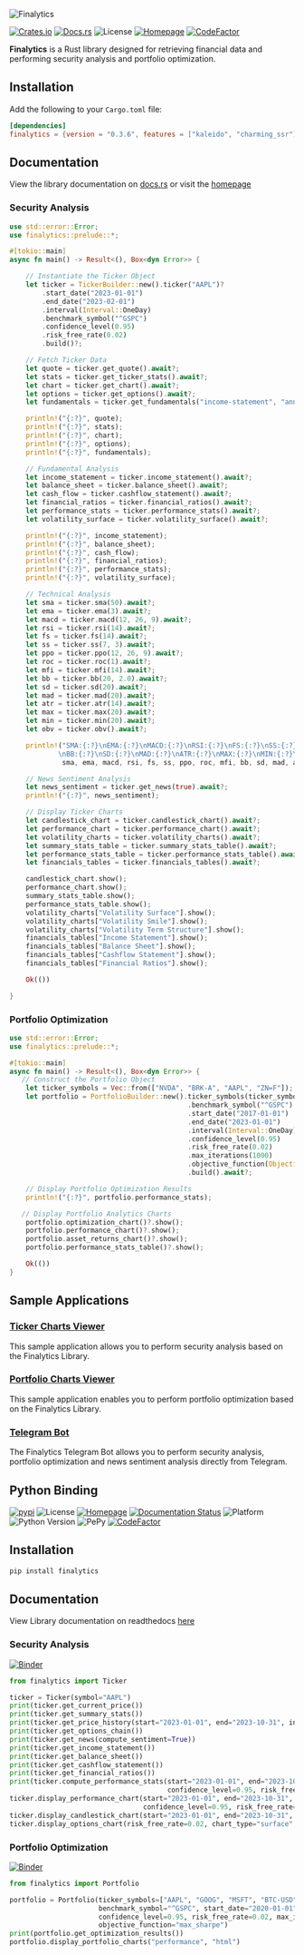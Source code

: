 ![Finalytics](https://github.com/Nnamdi-sys/finalytics/raw/main/logo-color.png)

[![Crates.io](https://img.shields.io/crates/v/finalytics)](https://crates.io/crates/finalytics)
[![Docs.rs](https://docs.rs/finalytics/badge.svg)](https://docs.rs/finalytics/)
![License](https://img.shields.io/crates/l/finalytics)
[![Homepage](https://img.shields.io/badge/homepage-finalytics.rs-blue)](https://finalytics.rs/)
[![CodeFactor](https://www.codefactor.io/repository/github/nnamdi-sys/finalytics/badge)](https://www.codefactor.io/repository/github/nnamdi-sys/finalytics)

**Finalytics** is a Rust library designed for retrieving financial data and performing security analysis and portfolio optimization.

## Installation

Add the following to your `Cargo.toml` file:

```toml
[dependencies]
finalytics = {version = "0.3.6", features = ["kaleido", "charming_ssr"]}
```

## Documentation

View the library documentation on [docs.rs](https://docs.rs/finalytics/) or visit the [homepage](https://finalytics.rs/)


### Security Analysis

```rust
use std::error::Error;
use finalytics::prelude::*;

#[tokio::main]
async fn main() -> Result<(), Box<dyn Error>> {

    // Instantiate the Ticker Object
    let ticker = TickerBuilder::new().ticker("AAPL")?
        .start_date("2023-01-01")
        .end_date("2023-02-01")
        .interval(Interval::OneDay)
        .benchmark_symbol("^GSPC")
        .confidence_level(0.95)
        .risk_free_rate(0.02)
        .build()?;

    // Fetch Ticker Data
    let quote = ticker.get_quote().await?;
    let stats = ticker.get_ticker_stats().await?;
    let chart = ticker.get_chart().await?;
    let options = ticker.get_options().await?;
    let fundamentals = ticker.get_fundamentals("income-statement", "annual").await?;

    println!("{:?}", quote);
    println!("{:?}", stats);
    println!("{:?}", chart);
    println!("{:?}", options);
    println!("{:?}", fundamentals);

    // Fundamental Analysis
    let income_statement = ticker.income_statement().await?;
    let balance_sheet = ticker.balance_sheet().await?;
    let cash_flow = ticker.cashflow_statement().await?;
    let financial_ratios = ticker.financial_ratios().await?;
    let performance_stats = ticker.performance_stats().await?;
    let volatility_surface = ticker.volatility_surface().await?;

    println!("{:?}", income_statement);
    println!("{:?}", balance_sheet);
    println!("{:?}", cash_flow);
    println!("{:?}", financial_ratios);
    println!("{:?}", performance_stats);
    println!("{:?}", volatility_surface);

    // Technical Analysis
    let sma = ticker.sma(50).await?;
    let ema = ticker.ema(3).await?;
    let macd = ticker.macd(12, 26, 9).await?;
    let rsi = ticker.rsi(14).await?;
    let fs = ticker.fs(14).await?;
    let ss = ticker.ss(7, 3).await?;
    let ppo = ticker.ppo(12, 26, 9).await?;
    let roc = ticker.roc(1).await?;
    let mfi = ticker.mfi(14).await?;
    let bb = ticker.bb(20, 2.0).await?;
    let sd = ticker.sd(20).await?;
    let mad = ticker.mad(20).await?;
    let atr = ticker.atr(14).await?;
    let max = ticker.max(20).await?;
    let min = ticker.min(20).await?;
    let obv = ticker.obv().await?;

    println!("SMA:{:?}\nEMA:{:?}\nMACD:{:?}\nRSI:{:?}\nFS:{:?}\nSS:{:?}\nPPO:{:?}\nROC:{:?}\nMFI:{:?}\
            \nBB:{:?}\nSD:{:?}\nMAD:{:?}\nATR:{:?}\nMAX:{:?}\nMIN:{:?}\nOBV:{:?}\n",
             sma, ema, macd, rsi, fs, ss, ppo, roc, mfi, bb, sd, mad, atr, max, min, obv);

    // News Sentiment Analysis
    let news_sentiment = ticker.get_news(true).await?;
    println!("{:?}", news_sentiment);

    // Display Ticker Charts
    let candlestick_chart = ticker.candlestick_chart().await?;
    let performance_chart = ticker.performance_chart().await?;
    let volatility_charts = ticker.volatility_charts().await?;
    let summary_stats_table = ticker.summary_stats_table().await?;
    let performance_stats_table = ticker.performance_stats_table().await?;
    let financials_tables = ticker.financials_tables().await?;

    candlestick_chart.show();
    performance_chart.show();
    summary_stats_table.show();
    performance_stats_table.show();
    volatility_charts["Volatility Surface"].show();
    volatility_charts["Volatility Smile"].show();
    volatility_charts["Volatility Term Structure"].show();
    financials_tables["Income Statement"].show();
    financials_tables["Balance Sheet"].show();
    financials_tables["Cashflow Statement"].show();
    financials_tables["Financial Ratios"].show();

    Ok(())

}
```

### Portfolio Optimization

```rust
use std::error::Error;
use finalytics::prelude::*;

#[tokio::main]
async fn main() -> Result<(), Box<dyn Error>> {
   // Construct the Portfolio Object
    let ticker_symbols = Vec::from(["NVDA", "BRK-A", "AAPL", "ZN=F"]);
    let portfolio = PortfolioBuilder::new().ticker_symbols(ticker_symbols)
                                            .benchmark_symbol("^GSPC")
                                            .start_date("2017-01-01")
                                            .end_date("2023-01-01")
                                            .interval(Interval::OneDay)
                                            .confidence_level(0.95)
                                            .risk_free_rate(0.02)
                                            .max_iterations(1000)
                                            .objective_function(ObjectiveFunction::MaxSharpe)
                                            .build().await?;

    // Display Portfolio Optimization Results
    println!("{:?}", portfolio.performance_stats);

   // Display Portfolio Analytics Charts
    portfolio.optimization_chart()?.show();
    portfolio.performance_chart()?.show();
    portfolio.asset_returns_chart()?.show();
    portfolio.performance_stats_table()?.show();

    Ok(())
}
```

## Sample Applications

<h3><a href="https://finalytics.rs/ticker">Ticker Charts Viewer</a></h3>

This sample application allows you to perform security analysis based on the Finalytics Library.

<h3><a href="https://finalytics.rs/portfolio">Portfolio Charts Viewer</a></h3>

This sample application enables you to perform portfolio optimization based on the Finalytics Library.

<h3><a href="https://t.me/finalytics_bot">Telegram Bot</a></h3>
The Finalytics Telegram Bot allows you to perform security analysis, portfolio optimization and news sentiment analysis directly from Telegram.


## Python Binding

[![pypi](https://img.shields.io/pypi/v/finalytics)](https://pypi.org/project/finalytics/)
![License](https://img.shields.io/crates/l/finalytics)
[![Homepage](https://img.shields.io/badge/homepage-finalytics.rs-blue)](https://finalytics.rs/)
[![Documentation Status](https://readthedocs.org/projects/finalytics-py/badge/?version=latest)](https://finalytics-py.readthedocs.io/en/latest/?badge=latest)
![Platform](https://img.shields.io/badge/Platform-Windows%20%7C%20Linux%20%7C%20MacOS-brightgreen)
![Python Version](https://img.shields.io/badge/Python-3.7%20%7C%203.8%20%7C%203.9%20%7C%203.10%20%7C%203.11%20%7C%203.12-blue)
![PePy](https://static.pepy.tech/personalized-badge/finalytics?period=total&units=international_system&left_color=black&right_color=blue&left_text=Downloads)
[![CodeFactor](https://www.codefactor.io/repository/github/nnamdi-sys/finalytics-py/badge)](https://www.codefactor.io/repository/github/nnamdi-sys/finalytics-py)


## Installation

```bash
pip install finalytics
```

## Documentation

View Library documentation on readthedocs [here](https://finalytics-py.readthedocs.io/en/latest/)


### Security Analysis
[![Binder](https://mybinder.org/badge_logo.svg)](https://mybinder.org/v2/gh/Nnamdi-sys/finalytics-py/HEAD?labpath=examples%2Fsecurity_analysis.ipynb)

```python
from finalytics import Ticker

ticker = Ticker(symbol="AAPL")
print(ticker.get_current_price())
print(ticker.get_summary_stats())
print(ticker.get_price_history(start="2023-01-01", end="2023-10-31", interval="1d"))
print(ticker.get_options_chain())
print(ticker.get_news(compute_sentiment=True))
print(ticker.get_income_statement())
print(ticker.get_balance_sheet())
print(ticker.get_cashflow_statement())
print(ticker.get_financial_ratios())
print(ticker.compute_performance_stats(start="2023-01-01", end="2023-10-31", interval="1d", benchmark="^GSPC", 
                                       confidence_level=0.95, risk_free_rate=0.02))
ticker.display_performance_chart(start="2023-01-01", end="2023-10-31", interval="1d", benchmark="^GSPC", 
                                 confidence_level=0.95, risk_free_rate=0.02, display_format="notebook")
ticker.display_candlestick_chart(start="2023-01-01", end="2023-10-31", interval="1d", display_format="html")
ticker.display_options_chart(risk_free_rate=0.02, chart_type="surface", display_format="png")
```

### Portfolio Optimization
[![Binder](https://mybinder.org/badge_logo.svg)](https://mybinder.org/v2/gh/Nnamdi-sys/finalytics-py/HEAD?labpath=examples%2Fportfolio_optimization.ipynb)

```python
from finalytics import Portfolio

portfolio = Portfolio(ticker_symbols=["AAPL", "GOOG", "MSFT", "BTC-USD"], 
                      benchmark_symbol="^GSPC", start_date="2020-01-01", end_date="2022-01-01", interval="1d", 
                      confidence_level=0.95, risk_free_rate=0.02, max_iterations=1000, 
                      objective_function="max_sharpe")
print(portfolio.get_optimization_results())
portfolio.display_portfolio_charts("performance", "html")
```



